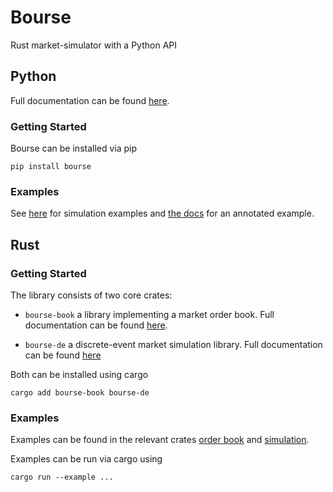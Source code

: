 # Bourse

Rust market-simulator with a Python API

## Python

Full documentation can be found
[here](https://zombie-einstein.github.io/bourse/).

### Getting Started

Bourse can be installed via pip

```
pip install bourse
```

### Examples

See [here](examples/) for simulation examples and
[the docs](https://zombie-einstein.github.io/bourse/pages/example.html)
for an annotated example.

## Rust

### Getting Started

The library consists of two core crates:

- `bourse-book` a library implementing a market order
  book. Full documentation can be found
  [here](https://docs.rs/bourse-book/latest/bourse_book/).

- `bourse-de` a discrete-event market simulation library.
  Full documentation can be found
  [here](https://docs.rs/bourse-de/latest/bourse_de/)

Both can be installed using cargo

```
cargo add bourse-book bourse-de
```

### Examples

Examples can be found in the relevant crates
[order book](crates/order_book/examples/) and
[simulation](crates/step_sim/examples/).

Examples can be run via cargo using

```
cargo run --example ...
```
